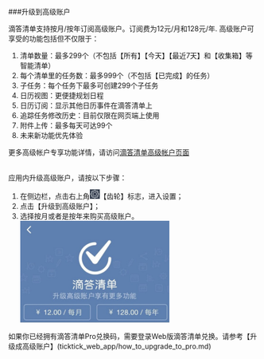 ###升级到高级账户

滴答清单支持按月/按年订阅高级账户。订阅费为12元/月和128元/年. 高级账户可享受的功能包括但不仅限于：
1. 清单数量：最多299个（不包括【所有】【今天】【最近7天】和【收集箱】等智能清单）
2. 每个清单里的任务数：最多999个（不包括【已完成】的任务）
3. 子任务：每个任务下最多可创建299个子任务
4. 日历视图：更便捷规划日程
5. 日历订阅：显示其他日历事件在滴答清单上
6. 追踪任务修改历史：目前仅限在网页端上使用
7. 附件上传：最多每天可达99个
8. 未来新功能优先体验

更多高级帐户专享功能详情，请访问[滴答清单高级帐户页面](https://dida365.com/about/upgrade)

<br >应用内升级高级账户，请按以下步骤：
1. 在侧边栏，点击右上角<img src="../images/image4131.png" title="设置" width="20" />【齿轮】标志，进入设置；
2. 点击【升级到高级账户】；
3. 选择按月或者是按年来购买高级账户。
<br ><img src="../images/image4133.jpg" title="升级2" width="300" />


如果你已经拥有滴答清单Pro兑换码，需要登录Web版滴答清单兑换。请参考【升级成高级账户】(ticktick_web_app/how_to_upgrade_to_pro.md)

